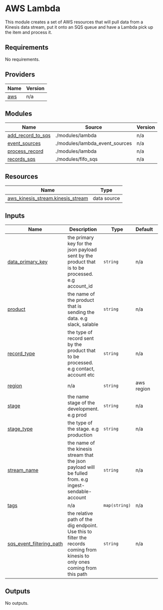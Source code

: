 # AWS Lambda

This module creates a set of AWS resources that will pull data from a Kinesis data stream, put it onto an SQS queue and have a Lambda pick up the item and process it. 

## Requirements

No requirements.

## Providers

| Name | Version |
|------|---------|
| <a name="provider_aws"></a> [aws](#provider\_aws) | n/a |

## Modules

| Name | Source | Version |
|------|--------|---------|
| <a name="module_add_record_to_sqs"></a> [add\_record\_to\_sqs](#module\_add\_record\_to\_sqs) | ./modules/lambda | n/a |
| <a name="module_event_sources"></a> [event\_sources](#module\_event\_sources) | ./modules/lambda_event_sources | n/a |
| <a name="module_process_record"></a> [process\_record](#module\_process\_record) | ./modules/lambda | n/a |
| <a name="module_records_sqs"></a> [records\_sqs](#module\_records\_sqs) | ./modules/fifo_sqs | n/a |

## Resources

| Name | Type |
|------|------|
| [aws_kinesis_stream.kinesis_stream](https://registry.terraform.io/providers/hashicorp/aws/latest/docs/data-sources/kinesis_stream) | data source |

## Inputs

| Name | Description | Type | Default | Required |
|------|-------------|------|---------|:--------:|
| <a name="input_data_primary_key"></a> [data\_primary\_key](#input\_data\_primary\_key) | the primary key for the json payload sent by the product that is to be processed. e.g account_id | `string` | n/a | yes |
| <a name="input_product"></a> [product](#input\_product) | the name of the product that is sending the data. e.g slack, salable | `string` | n/a | yes |
| <a name="input_record_type"></a> [record\_type](#input\_record\_type) | the type of record sent by the product that to be processed. e.g contact, account etc | `string` | n/a | yes |
| <a name="input_region"></a> [region](#input\_region) | n/a | `string` | aws region | yes |
| <a name="input_stage"></a> [stage](#input\_stage) | the name stage of the development. e.g prod | `string` | n/a | yes |
| <a name="input_stage_type"></a> [stage\_type](#input\_stage\_type) | the type of the stage. e.g production | `string` | n/a | yes |
| <a name="input_stream_name"></a> [stream\_name](#input\_stream\_name) | the name of the kinesis stream that the json payload will be fulled from. e.g ingest-sendable-account | `string` | n/a | yes |
| <a name="input_tags"></a> [tags](#input\_tags) | n/a | `map(string)` | n/a | yes |
| <a name="input_sqs_event_filtering_pathr"></a> [sqs_event_filtering_path](#input\_sqs_event_filtering_path) | the relative path of the dig endpoint. Use this to filter the records coming from kinesis to only ones coming from this path | `string` | n/a | no |

## Outputs

No outputs.
